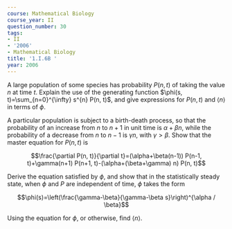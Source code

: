 ```yaml
---
course: Mathematical Biology
course_year: II
question_number: 30
tags:
- II
- '2006'
- Mathematical Biology
title: '1.I.6B '
year: 2006
---
```



A large population of some species has probability $P(n, t)$ of taking the value $n$ at time $t$. Explain the use of the generating function $\phi(s, t)=\sum_{n=0}^{\infty} s^{n} P(n, t)$, and give expressions for $P(n, t)$ and $\langle n\rangle$ in terms of $\phi$.

A particular population is subject to a birth-death process, so that the probability of an increase from $n$ to $n+1$ in unit time is $\alpha+\beta n$, while the probability of a decrease from $n$ to $n-1$ is $\gamma n$, with $\gamma>\beta$. Show that the master equation for $P(n, t)$ is

$$\frac{\partial P(n, t)}{\partial t}=(\alpha+\beta(n-1)) P(n-1, t)+\gamma(n+1) P(n+1, t)-(\alpha+(\beta+\gamma) n) P(n, t)$$

Derive the equation satisfied by $\phi$, and show that in the statistically steady state, when $\phi$ and $P$ are independent of time, $\phi$ takes the form

$$\phi(s)=\left(\frac{\gamma-\beta}{\gamma-\beta s}\right)^{\alpha / \beta}$$

Using the equation for $\phi$, or otherwise, find $\langle n\rangle$.